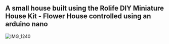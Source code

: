 ## A small house built using the Rolife DIY Miniature House Kit - Flower House controlled using an arduino nano

![IMG_1240](https://github.com/user-attachments/assets/1af77f40-6ebb-45ed-b08c-f12ab94dff71)


